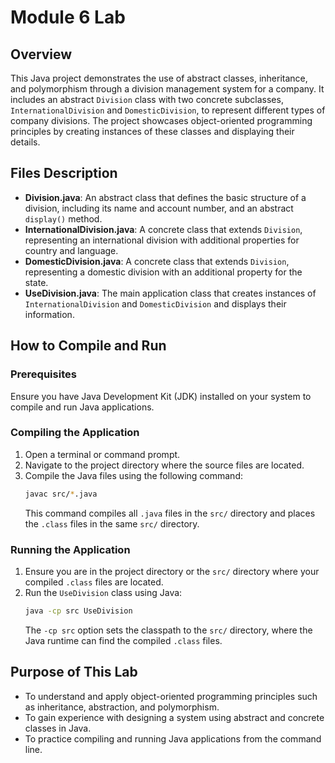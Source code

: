 # Module 6 Lab

## Overview
This Java project demonstrates the use of abstract classes, inheritance, and polymorphism through a division management system for a company. It includes an abstract `Division` class with two concrete subclasses, `InternationalDivision` and `DomesticDivision`, to represent different types of company divisions. The project showcases object-oriented programming principles by creating instances of these classes and displaying their details.

## Files Description
- **Division.java**: An abstract class that defines the basic structure of a division, including its name and account number, and an abstract `display()` method.
- **InternationalDivision.java**: A concrete class that extends `Division`, representing an international division with additional properties for country and language.
- **DomesticDivision.java**: A concrete class that extends `Division`, representing a domestic division with an additional property for the state.
- **UseDivision.java**: The main application class that creates instances of `InternationalDivision` and `DomesticDivision` and displays their information.

## How to Compile and Run
### Prerequisites
Ensure you have Java Development Kit (JDK) installed on your system to compile and run Java applications.

### Compiling the Application
1. Open a terminal or command prompt.
2. Navigate to the project directory where the source files are located.
3. Compile the Java files using the following command:
   ```sh
   javac src/*.java
   ```
   This command compiles all `.java` files in the `src/` directory and places the `.class` files in the same `src/` directory.

### Running the Application
1. Ensure you are in the project directory or the `src/` directory where your compiled `.class` files are located.
2. Run the `UseDivision` class using Java:
   ```sh
   java -cp src UseDivision
   ```
   The `-cp src` option sets the classpath to the `src/` directory, where the Java runtime can find the compiled `.class` files.

## Purpose of This Lab
- To understand and apply object-oriented programming principles such as inheritance, abstraction, and polymorphism.
- To gain experience with designing a system using abstract and concrete classes in Java.
- To practice compiling and running Java applications from the command line.
